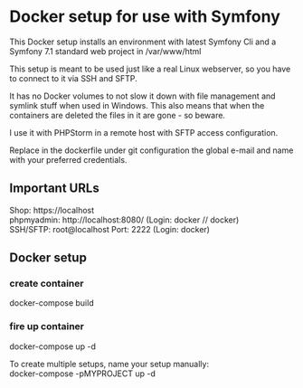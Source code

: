 # Docker setup for use with Symfony

This Docker setup installs an environment with latest Symfony Cli and a Symfony 7.1 standard web project in /var/www/html

This setup is meant to be used just like a real Linux webserver, so you have to connect to it via SSH and SFTP.  

It has no Docker volumes to not slow it down with file management and symlink stuff when used in Windows.
This also means that when the containers are deleted the files in it are gone - so beware.  

I use it with PHPStorm in a remote host with SFTP access configuration.

Replace in the dockerfile under git configuration the global e-mail and name with your preferred credentials.

## Important URLs
Shop: https://localhost  
phpmyadmin: http://localhost:8080/ (Login: docker // docker)  
SSH/SFTP: root@localhost Port: 2222 (Login: docker)

## Docker setup

### create container
docker-compose build
### fire up container
docker-compose up -d  
  
To create multiple setups, name your setup manually:    
docker-compose -pMYPROJECT up -d
